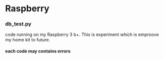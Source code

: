 # Raspberry

### db_test.py
code running on my Raspberry 3 b+. This is experiment which is emproove my home kit to future.

#### each code may contains errors ###
